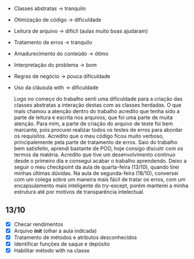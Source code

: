 - Classes abstratas -> tranquilo
- Otimização de código -> dificuldade
- Leitura de arquivo -> difícil (aulas muito boas ajudaram)
- Tratamento de erros -> tranquilo
- Amadurecimento do conteúdo -> ótimo
- Interpretação do problema -> bom
- Regras de negócio -> pouca dificuldade
- Uso da cláusula with -> dificuldade

  Logo no começo do trabalho senti uma dificuldade para a criação
das classes abstratas a interação destas com as classes herdadas.
O que mais chamou a atenção dentro do trabalho acredito que tenha sido
a parte de leitura e escrita nos arquivos, que foi uma parte de muita
atenção. Para mim, a parte de criação do arquivo de teste foi bem marcante, pois
procurei realizar todos os testes de erros para abordar os requisitos.
  Acredito que o meu código ficou muito verboso, principalemente pela parte
de tratamento de erros. Saio do trabalho bem satisfeito, aprendi bastante de POO,
hoje consigo discuitr com os termos da matéria. Acredito que tive um desenvolvimento
contínuo desde o primeiro dia e consegui acabar o trabalho aprendendo. Deixo a seguir o
meu checkpoint da aula de quarta-feira (13/10), quando tirei minhas últimas dúvidas.
  Na aula de segunda-feira (18/10), conversei com um colega sobre um maneira mais fácil
de tratar os erros, com um encapsulamento mais inteligente do try-except, porém manterei
a minha estrutura até por motivos de transparência intelectual.
## 13/10
- [x] Checar rendimentos
- [x] Arquivo __init__ (olhar a aula indicada)
- [x] Tratamento de métodos e atributos desconhecidos
- [x] Identificar funções de saque e depósito
- [x] Habilitar método with na classe
